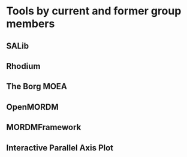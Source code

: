 # Tools by current and former group members


## SALib


## Rhodium


## The Borg MOEA

## OpenMORDM

## MORDMFramework

## Interactive Parallel Axis Plot